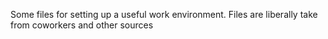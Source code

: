 Some files for setting up a useful work environment. Files are liberally
take from coworkers and other sources
